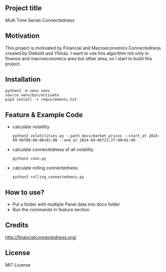 ## Project title
Multi Time Series Connectedness

## Motivation
This project is motivated by Financial and Macroeconomics Connectedness created by Diebold and Ylimaz. I want to use this algorithm not only in finance and macroeconomics area but other area, so I start to build this project.

## Installation
```
python3 -m venv venv
source venv/bin/activate
pip3 install -r requirements.txt
```

## Feature & Example Code
* calculate volatility
  ```
  python3 volatilities.py --path docs/market_prices --start_at 2024-09-06T00:00:00+01:00 --end_at 2024-09-06T22:27:00+01:00
  ```
* calculate connectedness of all volatility
  ```
  python3 conn.py
  ```
* calculate rolling connectedness
  ```
  python3 rolling_connectedness.py
  ```

## How to use?
* Put a folder with multiple Panel data into docs folder
* Run the commands in feature section

## Credits
http://financialconnectedness.org/

## License
MIT License